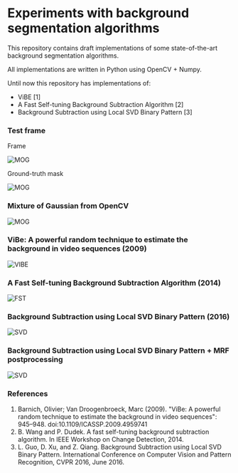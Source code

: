 # Experiments with background segmentation algorithms

This repository contains draft implementations of some state-of-the-art background segmentation algorithms.

All implementations are written in Python using OpenCV + Numpy.

Until now this repository has implementations of:

* ViBE [1]
* A Fast Self-tuning Background Subtraction Algorithm [2]
* Background Subtraction using Local SVD Binary Pattern [3]

### Test frame
Frame

![MOG](https://raw.githubusercontent.com/VladX/bgs/master/demos/mog-frame.png)

Ground-truth mask

![MOG](https://raw.githubusercontent.com/VladX/bgs/master/demos/mog-gt.png)

### Mixture of Gaussian from OpenCV
![MOG](https://raw.githubusercontent.com/VladX/bgs/master/demos/mog-mask.png)

### ViBe: A powerful random technique to estimate the background in video sequences (2009)
![VIBE](https://raw.githubusercontent.com/VladX/bgs/master/demos/vibe-mask.png)

### A Fast Self-tuning Background Subtraction Algorithm (2014)
![FST](https://raw.githubusercontent.com/VladX/bgs/master/demos/fst-mask.png)

### Background Subtraction using Local SVD Binary Pattern (2016)
![SVD](https://raw.githubusercontent.com/VladX/bgs/master/demos/svd-mask.png)

### Background Subtraction using Local SVD Binary Pattern + MRF postprocessing
![SVD](https://raw.githubusercontent.com/VladX/bgs/master/demos/svd-mrf.png)

### References

1. Barnich, Olivier; Van Droogenbroeck, Marc (2009). "ViBe: A powerful random technique to estimate the background in video sequences": 945–948. doi:10.1109/ICASSP.2009.4959741
2. B. Wang and P. Dudek. A fast self-tuning background subtraction algorithm. In IEEE Workshop on Change Detection, 2014.
3. L. Guo, D. Xu, and Z. Qiang. Background Subtraction using Local SVD Binary Pattern. International Conference on Computer Vision and Pattern Recognition, CVPR 2016, June 2016.
